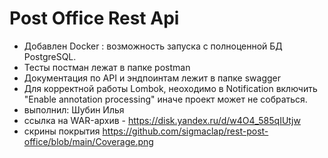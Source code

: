 # Post Office Rest Api
- Добавлен Docker : возможность запуска с полноценной БД PostgreSQL.
- Тесты постман лежат в папке postman
- Документация по API и эндпоинтам лежит в папке swagger
- Для корректной работы Lombok, неоходимо в Notification включить "Enable annotation processing" иначе проект может не собраться.
- выполнил: Шубин Илья
- ссылка на WAR-архив - https://disk.yandex.ru/d/w4O4_585qIUtjw
- скрины покрытия https://github.com/sigmaclap/rest-post-office/blob/main/Coverage.png
